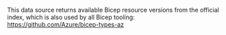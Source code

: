 This data source returns available Bicep resource versions from the official index, which is also used by all Bicep tooling: <https://github.com/Azure/bicep-types-az>

